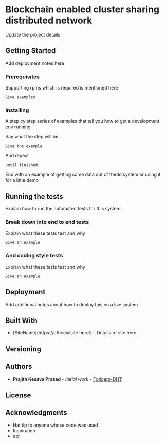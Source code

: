 # Blockchain enabled cluster sharing distributed network

Update the project details
## Getting Started

Add deployment notes here
### Prerequisites

Supporting rpms which is required is mentioned here
```
Give examples
```

### Installing

A step by step series of examples that tell you how to get a development env running

Say what the step will be

```
Give the example
```

And repeat

```
until finished
```

End with an example of getting some data out of thedd system or using it for a little demo

## Running the tests

Explain how to run the automated tests for this system

### Break down into end to end tests

Explain what these tests test and why

```
Give an example
```

### And coding style tests

Explain what these tests test and why

```
Give an example
```

## Deployment

Add additional notes about how to deploy this on a live system

## Built With

* [SiteName](https://officeialsite here/) - Details of site here 


## Versioning


## Authors

* **Prajith Kesava Prasad** - *Initial work* - [Fodgers-DHT](https://github.com/prajith007007)


## License


## Acknowledgments

* Hat tip to anyone whose code was used
* Inspiration
* etc

